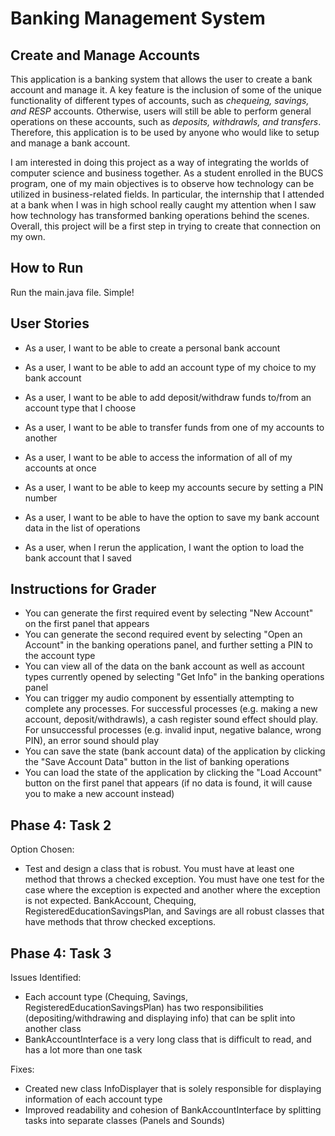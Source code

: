 # Banking Management System 

## Create and Manage Accounts

This application is a banking system that allows the user to create a bank account
and manage it. A key feature is the inclusion of some of the unique functionality of different types
of accounts, such as *chequeing, savings, and RESP* accounts. Otherwise, users will still be able to
perform general operations on these accounts, such as *deposits, withdrawls, and transfers*. Therefore,
this application is to be used by anyone who would like to setup and manage a bank account.

I am interested in doing this project as a way of integrating the worlds of computer science
and business together. As a student enrolled in the BUCS program, one of my main objectives is
to observe how technology can be utilized in business-related fields. In particular, the internship 
that I attended at a bank when I was in high school really caught my attention when I saw how 
technology has transformed banking operations behind the scenes. Overall, this project will be a first step
in trying to create that connection on my own.

## How to Run

Run the main.java file. Simple!

## User Stories

- As a user, I want to be able to create a personal bank account
- As a user, I want to be able to add an account type of my choice to my bank account
- As a user, I want to be able to add deposit/withdraw funds to/from an account type that I choose
- As a user, I want to be able to transfer funds from one of my accounts to another
- As a user, I want to be able to access the information of all of my accounts at once
- As a user, I want to be able to keep my accounts secure by setting a PIN number

- As a user, I want to be able to have the option to save my bank account data in the list of operations
- As a user, when I rerun the application, I want the option to load the bank account that I saved

## Instructions for Grader

- You can generate the first required event by selecting "New Account" on the first panel that appears
- You can generate the second required event by selecting "Open an Account" in the banking operations panel, and further setting a PIN to the account type
- You can view all of the data on the bank account as well as account types currently opened by selecting "Get Info" in the banking operations panel
- You can trigger my audio component by essentially attempting to complete any processes. For successful processes (e.g. making a new account, deposit/withdrawls), a cash register sound effect should play. For unsuccessful processes (e.g. invalid input, negative balance, wrong PIN), an error sound should play
- You can save the state (bank account data) of the application by clicking the "Save Account Data" button in the list of banking operations
- You can load the state of the application by clicking the "Load Account" button on the first panel that appears (if no data is found, it will cause you to make a new account instead) 

## Phase 4: Task 2

Option Chosen:
- Test and design a class that is robust.  You must have at least one method that throws a checked exception.  You must have one test for the case where the exception is expected and another where the exception is not expected.
BankAccount, Chequing, RegisteredEducationSavingsPlan, and Savings are all robust classes that have methods that throw checked exceptions.

## Phase 4: Task 3

Issues Identified:
- Each account type (Chequing, Savings, RegisteredEducationSavingsPlan) has two responsibilities (depositing/withdrawing and displaying info) that can be split into another class
- BankAccountInterface is a very long class that is difficult to read, and has a lot more than one task

Fixes:
- Created new class InfoDisplayer that is solely responsible for displaying information of each account type
- Improved readability and cohesion of BankAccountInterface by splitting tasks into separate classes (Panels and Sounds)

